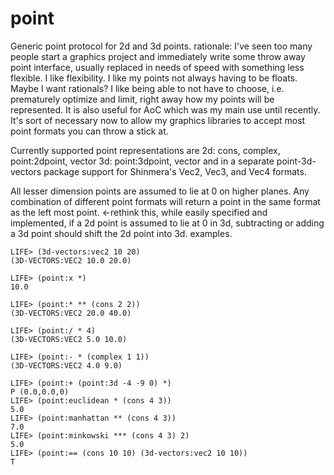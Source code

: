 # point
Generic point protocol for 2d and 3d points. 
rationale:
I've seen too many people start a graphics project and immediately write some throw away point interface, usually replaced in needs of speed with something less flexible. I like flexibility. I like my points not always having to be floats.  Maybe I want rationals?
I like being able to not have to choose, i.e. prematurely optimize and limit, right away how my points will be represented. It is also useful for AoC which was my main use until recently.  It's sort of necessary now to allow my graphics libraries to accept most point formats you can throw a stick at.

Currently supported point representations are 2d: cons, complex, point:2dpoint, vector 3d: point:3dpoint, vector and in a separate point-3d-vectors package support for Shinmera's Vec2, Vec3, and Vec4 formats. 

All lesser dimension points are assumed to lie at 0 on higher planes. 
Any combination of different point formats will return a point in the same format as the left most point. <-rethink this, while easily specified and implemented, if a 2d point is assumed to lie at 0 in 3d, subtracting or adding a 3d point should shift the 2d point into 3d.
examples.

```
LIFE> (3d-vectors:vec2 10 20)
(3D-VECTORS:VEC2 10.0 20.0)

LIFE> (point:x *)
10.0

LIFE> (point:* ** (cons 2 2))
(3D-VECTORS:VEC2 20.0 40.0)

LIFE> (point:/ * 4)
(3D-VECTORS:VEC2 5.0 10.0)

LIFE> (point:- * (complex 1 1))
(3D-VECTORS:VEC2 4.0 9.0)

LIFE> (point:+ (point:3d -4 -9 0) *)
P (0.0,0.0,0)
LIFE> (point:euclidean * (cons 4 3))
5.0
LIFE> (point:manhattan ** (cons 4 3))
7.0
LIFE> (point:minkowski *** (cons 4 3) 2)
5.0
LIFE> (point:== (cons 10 10) (3d-vectors:vec2 10 10))
T
